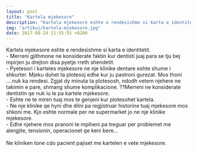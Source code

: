 ```yaml
---
layout: post
title: "Kartela mjekesore"
description: "Kartela mjekesore eshte e rendesishme si karta e identitetit"
img: "artikuj/kartela-mjekesore.jpg"
date: 2017-08-24 21:55:55 +0200
---
```


<p>
Kartela mjekesore eshte e rendesishme si karta e identitetit.
<br/>
- Merreni gjithmone ne konsiderate faktin kur dentisti juaj para se tju bej mpirjen ju drejton disa pyetje rreth shendetit.
<br/>
- Pyetesori i karteles mjekesore ne nje klinike dentare eshte shume i shkurter. Mjeku duhet ta plotesoj edhe kur ju pastroni gurezat. Mos thoni ....nuk ka rendesi. Zgjat dy minuta ta plotesosh, ndodh vetem njehere ne takimin e pare, shmang shume komplikacione. ??Merreni ne konsiderate dentistin qe nuk iu le pa kartele mjekesore.
<br/>
- Eshte ne te miren tuaj mos te genjeni kur plotesohet kartela.
<br/>
- Ne nje klinike qe hyni dhe dilni pa regjistruar historine tuaj mjekesore mos shkoni me. Kjo eshte normale per ne supermarket jo ne nje klinike mjekesore.
<br/>
- Edhe njehere mos pranoni te mpiheni pa treguar per problemet me alergjite, tensionin, operacionet qe keni bere...
<br/>
<br/>
Ne kliniken tone cdo pacient pajiset me kartelen e vete mjekesore.
<br/>
</p>